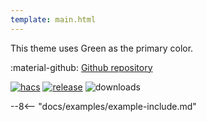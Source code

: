 ```yaml
---
template: main.html
---
```


This theme uses Green as the primary color.

:material-github: [Github repository][m3-theme-github-url]

[![hacs][hacs-badge]][hacs-url]
[![release][release-badge]][release-url]
![downloads][downloads-badge]

--8<-- "docs/examples/example-include.md"

<!---
  References to pictures...
--->

[AmoebeLabs Material 3 Theme Palettes]: ../assets/screenshots/m3-theme-d10-palettes.png
[AmoebeLabs Material 3 Theme Surfaces]: ../assets/screenshots/m3-theme-d10-surfaces.png
[AmoebeLabs Material 3 Theme Light]: ../assets/screenshots/m3-theme-d10-light.png
[AmoebeLabs Material 3 Theme Dark]: ../assets/screenshots/m3-theme-d10-dark.png

[AmoebeLabs Material 3 Theme Example Light]: ../assets/screenshots/m3-example-d10-light.png
[AmoebeLabs Material 3 Theme Example Dark]: ../assets/screenshots/m3-example-d10-dark.png

<!---
  References to external links...
--->

[sak-example-12-url]: https://swiss-army-knife.docs.amoebelabs.com/examples/example-12/
[m3-theme-github-url]: https://github.com/AmoebeLabs/HA-Theme_M3-10-Green

<!-- Badges -->

[hacs-url]: https://github.com/hacs/default
[hacs-badge]: https://img.shields.io/badge/HACS-Default-41BDF5.svg?style=for-the-badge
[release-badge]: https://img.shields.io/github/v/release/AmoebeLabs/HA-Theme_M3-10-Green?style=for-the-badge
[downloads-badge]: https://img.shields.io/github/downloads/AmoebeLabs/HA-Theme_M3-10-Green/total?style=for-the-badge


<!-- References -->

[home-assistant]: https://www.home-assistant.io/
[home-assitant-theme-docs]: https://www.home-assistant.io/integrations/frontend/#defining-themes
[hacs]: https://hacs.xyz
[release-url]: https://github.com/AmoebeLabs/HA-Theme_M3-10-Green/releases
[sak-docs-url]: https://swiss-army-knife.docs.amoebelabs.com/